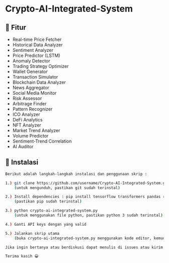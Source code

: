 # Crypto-AI-Integrated-System

## 🌟 Fitur 
- Real-time Price Fetcher
- Historical Data Analyzer
- Sentiment Analyzer
- Price Predictor (LSTM)
- Anomaly Detector
- Trading Strategy Optimizer
- Wallet Generator
- Transaction Simulator
- Blockchain Data Analyzer
- News Aggregator
- Social Media Monitor
- Risk Assessor
- Arbitrage Finder
- Pattern Recognizer
- ICO Analyzer
- DeFi Analytics
- NFT Analyzer
- Market Trend Analyzer
- Volume Predictor
- Sentiment-Trend Correlation
- AI Auditor
    
## 🚀 Instalasi
```bash
Berikut adalah langkah-langkah instalasi dan penggunaan skrip :

1.) git clone https://github.com/username/Crypto-AI-Integrated-System.git
    (untuk mengunduh, pastikan git sudah terinstal)

2.) Install dependencies : pip install tensorflow transformers pandas requests web3
    (pastikan pip sudah terinstal)

3.) python crypto-ai-integrated-system.py
    (untuk menggunakan file python, pastikan python 3 sudah terinstal)

4.) Ganti API keys dengan yang valid

5.) Jalankan skrip utama
    (buka crypto-ai-integrated-system.py menggunakan kode editor, kemudian lihat di barisan contoh atau yang paling bawah)

Jika ingin bertanya atau berdiskusi dapat menulis di issues atau kirim ke email penugrah@criptext.com

Terima kasih 😀
